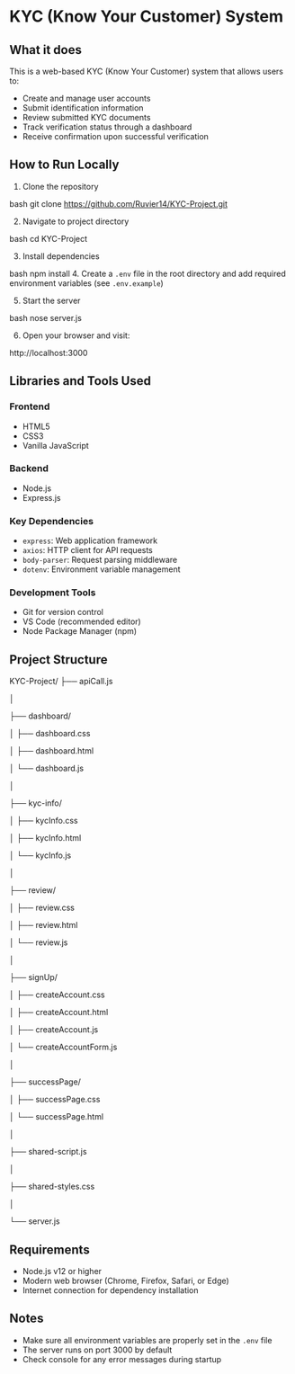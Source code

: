 # KYC (Know Your Customer) System

## What it does
This is a web-based KYC (Know Your Customer) system that allows users to:
- Create and manage user accounts
- Submit identification information 
- Review submitted KYC documents
- Track verification status through a dashboard
- Receive confirmation upon successful verification

## How to Run Locally

1. Clone the repository

bash
git clone https://github.com/Ruvier14/KYC-Project.git

2. Navigate to project directory

bash 
cd KYC-Project

3. Install dependencies

bash
npm install
4. Create a `.env` file in the root directory and add required environment variables (see `.env.example`)

5. Start the server

bash 
nose server.js

6. Open your browser and visit:

http://localhost:3000

## Libraries and Tools Used

### Frontend
- HTML5
- CSS3 
- Vanilla JavaScript

### Backend
- Node.js
- Express.js

### Key Dependencies
- `express`: Web application framework
- `axios`: HTTP client for API requests
- `body-parser`: Request parsing middleware
- `dotenv`: Environment variable management

### Development Tools
- Git for version control
- VS Code (recommended editor)
- Node Package Manager (npm)

## Project Structure


KYC-Project/
├── apiCall.js

│

├── dashboard/

│   ├── dashboard.css

│   ├── dashboard.html

│   └── dashboard.js

│

├── kyc-info/

│   ├── kycInfo.css

│   ├── kycInfo.html

│   └── kycInfo.js

│

├── review/

│   ├── review.css

│   ├── review.html

│   └── review.js

│

├── signUp/

│   ├── createAccount.css

│   ├── createAccount.html

│   ├── createAccount.js

│   └── createAccountForm.js

│

├── successPage/

│   ├── successPage.css

│   └── successPage.html

│

├── shared-script.js

│

├── shared-styles.css

│

└── server.js

## Requirements
- Node.js v12 or higher
- Modern web browser (Chrome, Firefox, Safari, or Edge)
- Internet connection for dependency installation

## Notes
- Make sure all environment variables are properly set in the `.env` file
- The server runs on port 3000 by default
- Check console for any error messages during startup

